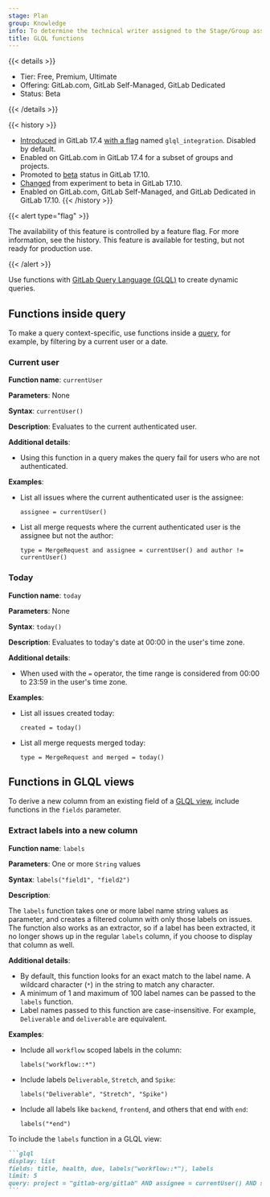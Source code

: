 ```yaml
---
stage: Plan
group: Knowledge
info: To determine the technical writer assigned to the Stage/Group associated with this page, see https://handbook.gitlab.com/handbook/product/ux/technical-writing/#assignments
title: GLQL functions
---
```


{{< details >}}

- Tier: Free, Premium, Ultimate
- Offering: GitLab.com, GitLab Self-Managed, GitLab Dedicated
- Status: Beta

{{< /details >}}

{{< history >}}

- [Introduced](https://gitlab.com/groups/gitlab-org/-/epics/14767) in GitLab 17.4 [with a flag](../../administration/feature_flags/_index.md) named `glql_integration`. Disabled by default.
- Enabled on GitLab.com in GitLab 17.4 for a subset of groups and projects.
- Promoted to [beta](../../policy/development_stages_support.md#beta) status in GitLab 17.10.
- [Changed](https://gitlab.com/gitlab-org/gitlab/-/issues/476990) from experiment to beta in GitLab 17.10.
- Enabled on GitLab.com, GitLab Self-Managed, and GitLab Dedicated in GitLab 17.10.
{{< /history >}}

{{< alert type="flag" >}}

The availability of this feature is controlled by a feature flag.
For more information, see the history.
This feature is available for testing, but not ready for production use.

{{< /alert >}}

Use functions with [GitLab Query Language (GLQL)](_index.md) to create dynamic queries.

## Functions inside query

To make a query context-specific, use functions inside a [query](_index.md#query-syntax), for example,
by filtering by a current user or a date.

### Current user

**Function name**: `currentUser`

**Parameters**: None

**Syntax**: `currentUser()`

**Description**: Evaluates to the current authenticated user.

**Additional details**:

- Using this function in a query makes the query fail for users who are not authenticated.

**Examples**:

- List all issues where the current authenticated user is the assignee:

  ```plaintext
  assignee = currentUser()
  ```

- List all merge requests where the current authenticated user is the assignee but not the author:

  ```plaintext
  type = MergeRequest and assignee = currentUser() and author != currentUser()
  ```

### Today

**Function name**: `today`

**Parameters**: None

**Syntax**: `today()`

**Description**: Evaluates to today's date at 00:00 in the user's time zone.

**Additional details**:

- When used with the `=` operator, the time range is considered from 00:00 to 23:59 in the user's time zone.

**Examples**:

- List all issues created today:

  ```plaintext
  created = today()
  ```

- List all merge requests merged today:

  ```plaintext
  type = MergeRequest and merged = today()
  ```

## Functions in GLQL views

To derive a new column from an existing field of a [GLQL view](_index.md#glql-views), include
functions in the `fields` parameter.

### Extract labels into a new column

**Function name**: `labels`

**Parameters**: One or more `String` values

**Syntax**: `labels("field1", "field2")`

**Description**:

The `labels` function takes one or more label name string values as parameter,
and creates a filtered column with only those labels on issues.
The function also works as an extractor, so if a label has been extracted, it no longer shows up
in the regular `labels` column, if you choose to display that column as well.

**Additional details**:

- By default, this function looks for an exact match to the label name.
  A wildcard character (`*`) in the string to match any character.
- A minimum of 1 and maximum of 100 label names can be passed to the `labels` function.
- Label names passed to this function are case-insensitive. For example, `Deliverable` and `deliverable` are equivalent.

**Examples**:

- Include all `workflow` scoped labels in the column:

  ```plaintext
  labels("workflow::*")
  ```

- Include labels `Deliverable`, `Stretch`, and `Spike`:

  ```plaintext
  labels("Deliverable", "Stretch", "Spike")
  ```

- Include all labels like `backend`, `frontend`, and others that end with `end`:

  ```plaintext
  labels("*end")
  ```

To include the `labels` function in a GLQL view:

````markdown
```glql
display: list
fields: title, health, due, labels("workflow::*"), labels
limit: 5
query: project = "gitlab-org/gitlab" AND assignee = currentUser() AND state = opened
```
````
